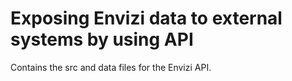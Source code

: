 # Exposing Envizi data to external systems by using API 

Contains the src and data files for the Envizi API.